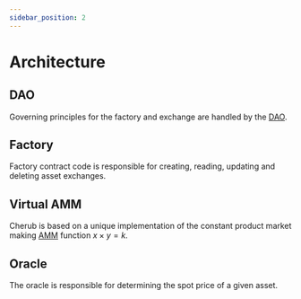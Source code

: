 ```yaml
---
sidebar_position: 2
---
```


# Architecture

## DAO

Governing principles for the factory and exchange are handled by the [DAO](/about/terminology.md#dao).

## Factory

Factory contract code is responsible for creating, reading, updating and deleting asset exchanges.

## Virtual AMM

Cherub is based on a unique implementation of the constant product market making [AMM](/about/terminology.md#automated-market-maker-amm) function $x \times y = k$.

## Oracle

The oracle is responsible for determining the spot price of a given asset.

